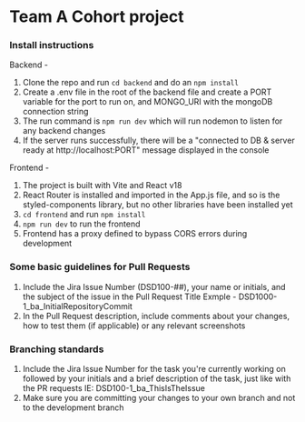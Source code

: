 # Team A Cohort project 

### Install instructions

Backend - 
1. Clone the repo and run `cd backend` and do an `npm install` 
2. Create a .env file in the root of the backend file and create a PORT variable for the port to run on, and MONGO_URI with the mongoDB connection string
3. The run command is `npm run dev` which will run nodemon to listen for any backend changes
4. If the server runs successfully, there will be a "connected to DB & server ready at http://localhost:PORT" message displayed in the console


Frontend - 
1. The project is built with Vite and React v18
2. React Router is installed and imported in the App.js file, and so is the styled-components library, but no other libraries have been installed yet
3. `cd frontend` and run `npm install`
4. `npm run dev` to run the frontend
5. Frontend has a proxy defined to bypass CORS errors during development

 
### Some basic guidelines for Pull Requests
1. Include the Jira Issue Number (DSD100-##), your name or initials, and the subject of the issue in the Pull Request Title
  Exmple - DSD1000-1_ba_InitialRepositoryCommit
2. In the Pull Request description, include comments about your changes, how to test them (if applicable) or any relevant screenshots

### Branching standards
1. Include the Jira Issue Number for the task you're currently working on followed by your initials and a brief description of the task, just like with the PR requests
  IE: DSD100-1_ba_ThisIsTheIssue
2. Make sure you are committing your changes to your own branch and not to the development branch
